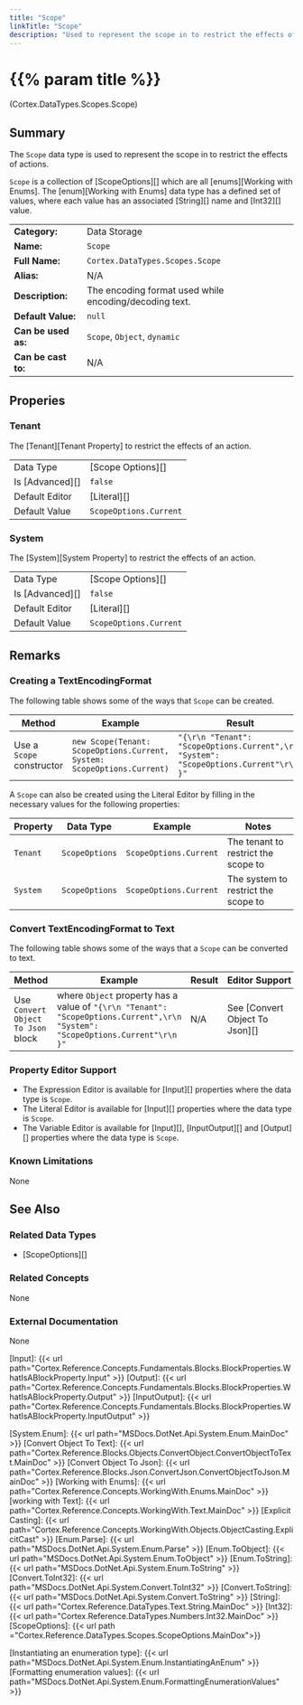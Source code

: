 ```yaml
---
title: "Scope"
linkTitle: "Scope"
description: "Used to represent the scope in to restrict the effects of actions."
---
```


# {{% param title %}}

<p class="namespace">(Cortex.DataTypes.Scopes.Scope)</p>

## Summary

The `Scope` data type is used to represent the scope in to restrict the effects of actions.

`Scope` is a collection of [ScopeOptions][] which are all [enums][Working with Enums]. The [enum][Working with Enums] data type has a defined set of values, where each value has an associated [String][] name and [Int32][] value.

| | |
|-|-|
| **Category:**          | Data Storage                                                  |
| **Name:**              | `Scope`                                |
| **Full Name:**         | `Cortex.DataTypes.Scopes.Scope`         |
| **Alias:**             | N/A                                              |
| **Description:**       | The encoding format used while encoding/decoding text. |
| **Default Value:**     | `null`                             |
| **Can be used as:**    | `Scope`, `Object`, `dynamic`           |
| **Can be cast to:**    | N/A |

## Properies

### Tenant

The [Tenant][Tenant Property] to restrict the effects of an action.

| | |
|-|-|
| Data Type | [Scope Options][] |
| Is [Advanced][] | `false` |
| Default Editor | [Literal][] |
| Default Value | `ScopeOptions.Current` |

### System

The [System][System Property] to restrict the effects of an action.

| | |
|-|-|
| Data Type | [Scope Options][] |
| Is [Advanced][] | `false` |
| Default Editor | [Literal][] |
| Default Value | `ScopeOptions.Current` |

## Remarks

### Creating a TextEncodingFormat

The following table shows some of the ways that `Scope` can be created.

| Method | Example | Result | Editor&nbsp;Support | Notes |
|-|-|-|-|-|
|Use a `Scope` constructor | `new Scope(Tenant: ScopeOptions.Current, System: ScopeOptions.Current)` | `"{\r\n "Tenant": "ScopeOptions.Current",\r\n "System": "ScopeOptions.Current"\r\n }"`| Expression | |

A `Scope` can also be created using the Literal Editor by filling in the necessary values for the following properties:

| Property | Data Type | Example | Notes |
|-|-|-|-|
| `Tenant` | `ScopeOptions` | `ScopeOptions.Current` | The tenant to restrict the scope to |
| `System` | `ScopeOptions` | `ScopeOptions.Current` | The system to restrict the scope to |

### Convert TextEncodingFormat to Text

The following table shows some of the ways that a `Scope` can be converted to text.

| Method | Example | Result | Editor&nbsp;Support | Notes |
|-|-|-|-|-|
| Use `Convert Object To Json` block | where `Object` property has a value of `"{\r\n "Tenant": "ScopeOptions.Current",\r\n "System": "ScopeOptions.Current"\r\n }"` | N/A  | See [Convert Object To Json][] |

### Property Editor Support

- The Expression Editor is available for [Input][] properties where the data type is `Scope`.
- The Literal Editor is available for [Input][] properties where the data type is `Scope`.
- The Variable Editor is available for [Input][], [InputOutput][] and [Output][] properties where the data type is `Scope`.

### Known Limitations

None

## See Also

### Related Data Types

- [ScopeOptions][]

### Related Concepts

None

### External Documentation

None

[Input]: {{< url path="Cortex.Reference.Concepts.Fundamentals.Blocks.BlockProperties.WhatIsABlockProperty.Input" >}}
[Output]: {{< url path="Cortex.Reference.Concepts.Fundamentals.Blocks.BlockProperties.WhatIsABlockProperty.Output" >}}
[InputOutput]: {{< url path="Cortex.Reference.Concepts.Fundamentals.Blocks.BlockProperties.WhatIsABlockProperty.InputOutput" >}}

[System.Enum]: {{< url path="MSDocs.DotNet.Api.System.Enum.MainDoc" >}}
[Convert Object To Text]: {{< url path="Cortex.Reference.Blocks.Objects.ConvertObject.ConvertObjectToText.MainDoc" >}}
[Convert Object To Json]: {{< url path="Cortex.Reference.Blocks.Json.ConvertJson.ConvertObjectToJson.MainDoc" >}}
[Working with Enums]: {{< url path="Cortex.Reference.Concepts.WorkingWith.Enums.MainDoc" >}}
[working with Text]: {{< url path="Cortex.Reference.Concepts.WorkingWith.Text.MainDoc" >}}
[Explicit Casting]: {{< url path="Cortex.Reference.Concepts.WorkingWith.Objects.ObjectCasting.ExplicitCast" >}}
[Enum.Parse]: {{< url path="MSDocs.DotNet.Api.System.Enum.Parse" >}}
[Enum.ToObject]: {{< url path="MSDocs.DotNet.Api.System.Enum.ToObject" >}}
[Enum.ToString]: {{< url path="MSDocs.DotNet.Api.System.Enum.ToString" >}}
[Convert.ToInt32]: {{< url path="MSDocs.DotNet.Api.System.Convert.ToInt32" >}}
[Convert.ToString]: {{< url path="MSDocs.DotNet.Api.System.Convert.ToString" >}}
[String]: {{< url path="Cortex.Reference.DataTypes.Text.String.MainDoc" >}}
[Int32]: {{< url path="Cortex.Reference.DataTypes.Numbers.Int32.MainDoc" >}}
[ScopeOptions]: {{< url path ="Cortex.Reference.DataTypes.Scopes.ScopeOptions.MainDox">}}

[Instantiating an enumeration type]: {{< url path="MSDocs.DotNet.Api.System.Enum.InstantiatingAnEnum" >}}
[Formatting enumeration values]: {{< url path="MSDocs.DotNet.Api.System.Enum.FormattingEnumerationValues" >}}
